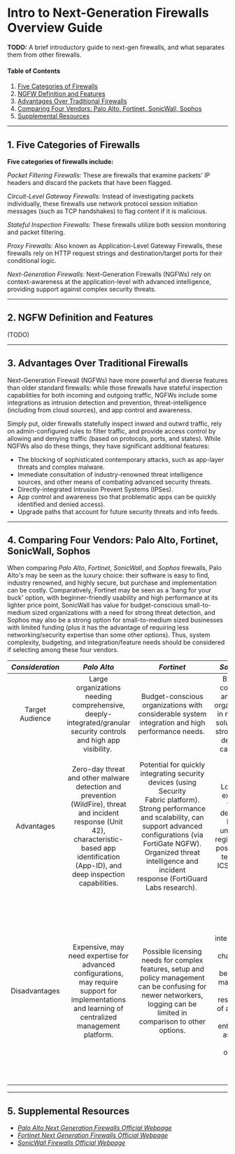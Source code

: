 # Intro to Next-Generation Firewalls Overview Guide

**TODO:** A brief introductory guide to next-gen firewalls, and what separates them from other firewalls.

#### Table of Contents

1. [Five Categories of Firewalls](#categories)
2. [NGFW Definition and Features](#definition)
3. [Advantages Over Traditional Firewalls](#advantages)
4. [Comparing Four Vendors: Palo Alto, Fortinet, SonicWall, Sophos](#comparison)
5. [Supplemental Resources](#supplemental)

<hr />

## 1. <a name="categories">Five Categories of Firewalls</a>

**Five categories of firewalls include:**

*Packet Filtering Firewalls:* These are firewalls that examine packets' IP headers and discard the packets that have been flagged.

*Circuit-Level Gateway Firewalls:* Instead of investigating packets individually, these firewalls use network protocol session initiation messages (such as TCP handshakes) to flag content if it is malicious.

*Stateful Inspection Firewalls:* These firewalls utilize both session monitoring and packet filtering.

*Proxy Firewalls:* Also known as Application-Level Gateway Firewalls, these firewalls rely on HTTP request strings and destination/target ports for their conditional logic.

*Next-Generation Firewalls:* Next-Generation Firewalls (NGFWs) rely on context-awareness at the application-level with advanced intelligence, providing support against complex security threats.

<hr />

## 2. <a name="definition">NGFW Definition and Features</a>

(TODO)

<hr />

## 3. <a name="advantages">Advantages Over Traditional Firewalls</a>

Next-Generation Firewall (NGFWs) have more powerful and diverse features than older standard firewalls: while those firewalls have stateful inspection capabilities for both incoming and outgoing traffic, NGFWs include some integrations as intrusion detection and prevention, threat-intelligence (including from cloud sources), and app control and awareness.

Simply put, older firewalls statefully inspect inward and outwrd traffic, rely on admin-configured rules to filter traffic, and provide access control by allowing and denying traffic (based on protocols, ports, and states). While NGFWs also do these things, they have significant additional features:

* The blocking of sophisticated contemporary attacks, such as app-layer threats and complex malware.
* Immediate consultation of industry-renowned threat intelligence sources, and other means of combating advanced security threats.
* Directly-integrated Intrusion Prevent Systems (IPSes).
* App control and awareness (so that problematic apps can be quickly identified and denied access).
* Upgrade paths that account for future security threats and info feeds.
  
<hr />

## 4. <a name="comparison">Comparing Four Vendors: Palo Alto, Fortinet, SonicWall, Sophos</a>

When comparing *Palo Alto*, *Fortinet*, *SonicWall*, and *Sophos* firewalls, Palo Alto's may be seen as the luxury choice: their software is easy to find, industry renowned, and highly secure, but purchase and implementation can be costly. Comparatively, Fortinet may be seen as a 'bang for your buck' option, with beginner-friendly usability and high performance at its lighter price point, SonicWall has value for budget-conscious small-to-medium sized organizations with a need for strong threat detection, and Sophos may also be a strong option for small-to-medium sized businesses with limited funding (plus it has the advantage of requiring less networking/security expertise than some other options). Thus, system complexity, budgeting, and integration/feature needs should be considered if selecting among these four vendors.

| *Consideration* | *Palo Alto* | *Fortinet* | *SonicWall* | *Sophos* |
| :---: | :---: | :----: | :----: | :----: |
| Target Audience | Large organizations needing comprehensive, deeply-integrated/granular security controls and high app visibility. | Budget-conscious organizations with considerable system integration and high performance needs. | Budget-conscious and small organizations in need of a solution with strong threat detection capability. | Small-to-medium sized organizations with limited budgets and resources, and possibly less expertise. |
| Advantages | Zero-day threat and other malware detection and prevention (WildFire), threat and incident response (Unit 42), characteristic-based app identification (App-ID), and deep inspection capabilities. | Potential for quickly integrating security devices (using Security Fabric platform). Strong performance and scalability, can support advanced configurations (via FortiGate NGFW). Organized threat intelligence and incident response (FortiGuard Labs research). | Low cost, excellent threat detection, highly unlikely to register false positives (as tested by ICSA Labs). | Sophos Central provides a beginner-friendly management GUI. Less expensive than other options, yet has high availability and security for both networks and endpoints. |
| Disadvantages | Expensive, may need expertise for advanced configurations, may require support for implementations and learning of centralized management platform. | Possible licensing needs for complex features, setup and policy management can be confusing for newer networkers, logging can be limited in comparison to other options. | User interface can be challenging for beginners, may not be as resourceful of an option for enterprises as some other options. | Capacity for advanced configurations may be limited, lacks the polish of Palo Alto and Fortinet solutions, and may not be a good fit for larger organization's needs (in comparison to Palo Alto's complex features and Fortinet's Security Fabric). |

<hr />

## 5. <a name="supplemental">Supplemental Resources</a>

* *[Palo Alto Next Generation Firewalls Official Webpage](https://www.paloaltonetworks.com/network-security/next-generation-firewall)*
* *[Fortinet Next Generation Firewalls Official Webpage](https://www.fortinet.com/products/next-generation-firewall)*
* *[SonicWall Firewalls Official Webpage](https://www.sonicwall.com/products/firewalls)*
